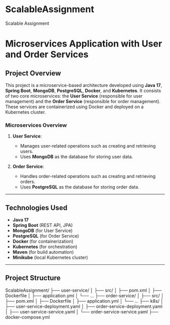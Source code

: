 # ScalableAssignment
Scalable Assignment
# Microservices Application with User and Order Services

## Project Overview

This project is a microservice-based architecture developed using **Java 17**, **Spring Boot**, **MongoDB**, **PostgreSQL**, **Docker**, and **Kubernetes**. It consists of two core microservices: the **User Service** (responsible for user management) and the **Order Service** (responsible for order management). These services are containerized using Docker and deployed on a Kubernetes cluster.

### Microservices Overview

1. **User Service**:
   - Manages user-related operations such as creating and retrieving users.
   - Uses **MongoDB** as the database for storing user data.

2. **Order Service**:
   - Handles order-related operations such as creating and retrieving orders.
   - Uses **PostgreSQL** as the database for storing order data.

---

## Technologies Used

- **Java 17**
- **Spring Boot** (REST API, JPA)
- **MongoDB** (for User Service)
- **PostgreSQL** (for Order Service)
- **Docker** (for containerization)
- **Kubernetes** (for orchestration)
- **Maven** (for build automation)
- **Minikube** (local Kubernetes cluster)

---

## Project Structure

ScalableAssignment/
├── user-service/
│   ├── src/
│   ├── pom.xml
│   ├── Dockerfile
│   ├── application.yml
│   └── ...
├── order-service/
│   ├── src/
│   ├── pom.xml
│   ├── Dockerfile
│   ├── application.yml
│   └── ...
├── k8s/
│   ├── user-service-deployment.yaml
│   ├── order-service-deployment.yaml
│   ├── user-service-service.yaml
│   └── order-service-service.yaml
├── docker-compose.yml